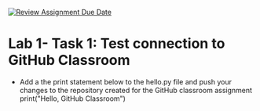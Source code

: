 [![Review Assignment Due Date](https://classroom.github.com/assets/deadline-readme-button-24ddc0f5d75046c5622901739e7c5dd533143b0c8e959d652212380cedb1ea36.svg)](https://classroom.github.com/a/YwAvbo4u)
# Lab 1- Task 1: Test connection to GitHub Classroom

- Add a the print statement below to the hello.py file and push your changes to the repository created for the GitHub classroom assignment
print("Hello, GitHub Classroom")
